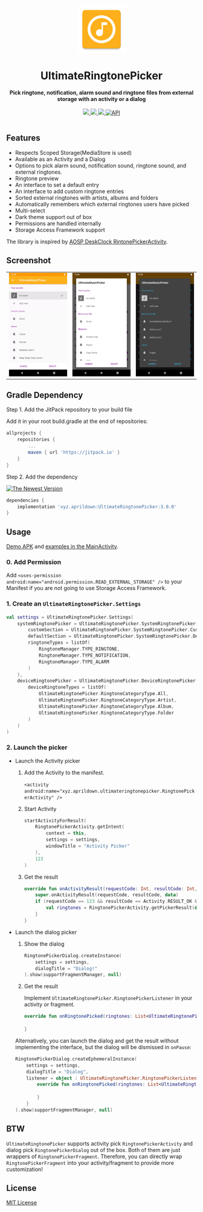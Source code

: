 <div align="center">
  <img src="./art/ic_launcher-web.webp" height="128" />
</div>

<h1 align="center">UltimateRingtonePicker</h1>

<div align="center">
  <strong>Pick ringtone, notification, alarm sound and ringtone files from external storage with an activity or a dialog</strong>
</div>
</br>
<div align="center">
    <a href="https://android-arsenal.com/details/1/7141">
        <img src="https://img.shields.io/badge/Android%20Arsenal-UltimateMusicPicker-green.svg?style=flat"/>
    </a>
    <a href="https://travis-ci.org/DeweyReed/UltimateRingtonePicker">
        <img src="https://travis-ci.org/DeweyReed/UltimateRingtonePicker.svg?branch=master"/>
    </a>
    <a href="https://jitpack.io/#xyz.aprildown/UltimateRingtonePicker">
        <img src="https://jitpack.io/v/xyz.aprildown/UltimateRingtonePicker.svg"/>
    </a>
    <a href="https://android-arsenal.com/api?level=14">
        <img src="https://img.shields.io/badge/API-14%2B-brightgreen.svg?style=flat" border="0" alt="API">
    </a>
</div>
</br>

## Features

- Respects Scoped Storage(MediaStore is used)
- Available as an Activity and a Dialog
- Options to pick alarm sound, notification sound, ringtone sound, and external ringtones.
- Ringtone preview
- An interface to set a default entry
- An interface to add custom ringtone entries
- Sorted external ringtones with artists, albums and folders
- Automatically remembers which external ringtones users have picked
- Multi-select
- Dark theme support out of box
- Permissions are handled internally
- Storage Access Framework support

The library is inspired by [AOSP DeskClock RintonePickerActivity](https://android.googlesource.com/platform/packages/apps/DeskClock/+/refs/heads/master/src/com/android/deskclock/ringtone/RingtonePickerActivity.java).

## Screenshot

||||
|:-:|:-:|:-:|
|![Activity](./art/activity.webp)|![Dialog](./art/dialog.webp)|![Dark](./art/dark.webp)|

## Gradle Dependency

Step 1. Add the JitPack repository to your build file

Add it in your root build.gradle at the end of repositories:

```Groovy
allprojects {
    repositories {
        ...
        maven { url 'https://jitpack.io' }
    }
}
```

Step 2. Add the dependency

[![The Newest Version](https://jitpack.io/v/xyz.aprildown/UltimateRingtonePicker.svg)](https://jitpack.io/#xyz.aprildown/UltimateRingtonePicker)

```Groovy
dependencies {
    implementation 'xyz.aprildown:UltimateRingtonePicker:3.0.0'
}
```

## Usage

[Demo APK](https://github.com/deweyreed/ultimateringtonepicker/releases) and [examples in the MainActivity](./app/src/main/java/xyz/aprildown/ultimateringtonepicker/app/MainActivity.kt).

### 0. Add Permission

Add `<uses-permission android:name="android.permission.READ_EXTERNAL_STORAGE" />` to your Manifest if you are not going to use Storage Access Framework.

### 1. Create an `UltimateRingtonePicker.Settings`

```Kotlin
val settings = UltimateRingtonePicker.Settings(
    systemRingtonePicker = UltimateRingtonePicker.SystemRingtonePicker(
        customSection = UltimateRingtonePicker.SystemRingtonePicker.CustomSection(),
        defaultSection = UltimateRingtonePicker.SystemRingtonePicker.DefaultSection(),
        ringtoneTypes = listOf(
            RingtoneManager.TYPE_RINGTONE,
            RingtoneManager.TYPE_NOTIFICATION,
            RingtoneManager.TYPE_ALARM
        )
    ),
    deviceRingtonePicker = UltimateRingtonePicker.DeviceRingtonePicker(
        deviceRingtoneTypes = listOf(
            UltimateRingtonePicker.RingtoneCategoryType.All,
            UltimateRingtonePicker.RingtoneCategoryType.Artist,
            UltimateRingtonePicker.RingtoneCategoryType.Album,
            UltimateRingtonePicker.RingtoneCategoryType.Folder
        )
    )
)
```

### 2. Launch the picker

- Launch the Activity picker

    1. Add the Activity to the manifest.

        `<activity
            android:name="xyz.aprildown.ultimateringtonepicker.RingtonePickerActivity" />`

    1. Start Activity

        ```Kotlin
        startActivityForResult(
            RingtonePickerActivity.getIntent(
                context = this,
                settings = settings,
                windowTitle = "Activity Picker"
            ),
            123
        )
        ```

    1. Get the result

        ```Kotlin
        override fun onActivityResult(requestCode: Int, resultCode: Int, data: Intent?) {
            super.onActivityResult(requestCode, resultCode, data)
            if (requestCode == 123 && resultCode == Activity.RESULT_OK && data != null) {
                val ringtones = RingtonePickerActivity.getPickerResult(data)
            }
        }
        ```

- Launch the dialog picker

    1. Show the dialog

        ```Kotlin
        RingtonePickerDialog.createInstance(
            settings = settings,
            dialogTitle = "Dialog!"
        ).show(supportFragmentManager, null)
        ```

    1. Get the result

        Implement `UltimateRingtonePicker.RingtonePickerListener` in your activity or fragment.

        ```Kotlin
        override fun onRingtonePicked(ringtones: List<UltimateRingtonePicker.RingtoneEntry>) {

        }
        ```

    Alternatively, you can launch the dialog and get the result without implementing the interface, but the dialog will be dismissed in `onPause`:

    ```Kotlin
    RingtonePickerDialog.createEphemeralInstance(
        settings = settings,
        dialogTitle = "Dialog",
        listener = object : UltimateRingtonePicker.RingtonePickerListener {
            override fun onRingtonePicked(ringtones: List<UltimateRingtonePicker.RingtoneEntry>) {

            }
        }
    ).show(supportFragmentManager, null)
    ```

## BTW

`UltimateRingtonePicker` supports activity pick `RingtonePickerActivity` and dialog pick `RingtonePickerDialog` out of the box. Both of them are just wrappers of `RingtonePickerFragment`. Therefore, you can directly wrap `RingtonePickerFragment` into your activity/fragment to provide more customization!

## License

[MIT License](./LICENSE)
